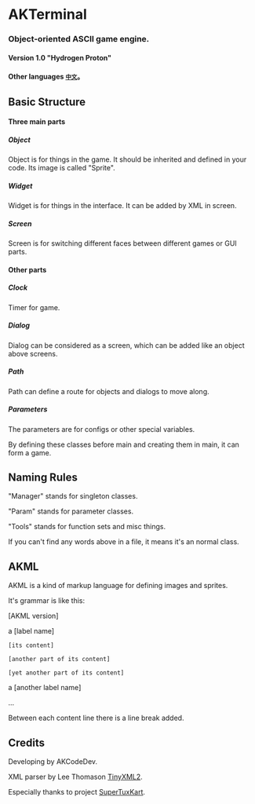 # AKTerminal
### Object-oriented ASCII game engine. 
#### Version 1.0 "Hydrogen Proton"
#### Other languages [`中文`](/README-cn.md)。
## Basic Structure
#### Three main parts
##### Object
Object is for things in the game. It should be inherited and defined in your code. Its image is called "Sprite".
##### Widget
Widget is for things in the interface. It can be added by XML in screen.
##### Screen
Screen is for switching different faces between different games or GUI parts.
#### Other parts
##### Clock
Timer for game.
##### Dialog
Dialog can be considered as a screen, which can be added like an object above screens.
##### Path
Path can define a route for objects and dialogs to move along.
##### Parameters
The parameters are for configs or other special variables.

By defining these classes before main and creating them in main, it can form a game.

## Naming Rules
"Manager" stands for singleton classes.

"Param" stands for parameter classes.

"Tools" stands for function sets and misc things.

If you can't find any words above in a file, it means it's an normal class.

## AKML
AKML is a kind of markup language for defining images and sprites.

It's grammar is like this:

[AKML version]

a   [label name]

    [its content]

    [another part of its content]

    [yet another part of its content]

a   [another label name]

...

Between each content line there is a line break added.

## Credits
Developing by AKCodeDev.

XML parser by Lee Thomason [TinyXML2](https://github.com/leethomason/tinyxml2).

Especially thanks to project [SuperTuxKart](https://supertuxkart.net/).
